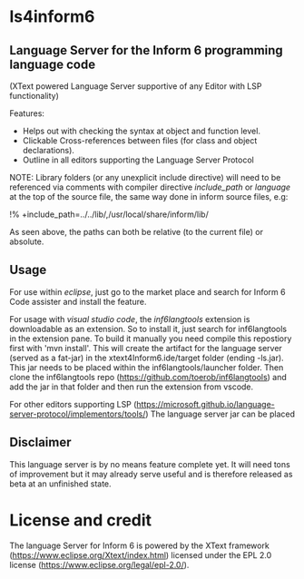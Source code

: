# ls4inform6
## Language Server for the Inform 6 programming language code 
(XText powered Language Server supportive of any Editor with LSP functionality)

Features: 
  * Helps out with checking the syntax at object and function level. 
  * Clickable Cross-references between files (for class and object declarations).
  * Outline in all editors supporting the Language Server Protocol

NOTE: Library folders (or any unexplicit include directive) will need to be referenced via comments with compiler directive *include_path* or *language* at the top of the source file, the same way done in inform source files, e.g:

!% +include_path=../../lib/,/usr/local/share/inform/lib/

As seen above, the paths can both be relative (to the current file) or absolute.



## Usage

For use within _eclipse_, just go to the market place and search for Inform 6 Code assister and install the feature.

For usage with _visual studio code_, the _inf6langtools_ extension is downloadable as an extension.  So to install it, just search for inf6langtools in the extension pane. To build it manually you need compile this repostiory first with 'mvn install'. This will create the artifact for the language server (served as a fat-jar) in the xtext4Inform6.ide/target folder (ending -ls.jar). This jar needs to be placed within the inf6langtools/launcher folder. Then clone the inf6langtools repo (https://github.com/toerob/inf6langtools) and add the jar in that folder and then run the extension from vscode. 

For other editors supporting LSP (https://microsoft.github.io/language-server-protocol/implementors/tools/)
The language server jar can be placed


## Disclaimer

This language server is by no means feature complete yet. It will need tons of improvement but it may already serve useful and is therefore released as beta at an unfinished state.

# License and credit
The language Server for Inform 6 is powered by the XText framework (https://www.eclipse.org/Xtext/index.html) licensed under the EPL 2.0 license (https://www.eclipse.org/legal/epl-2.0/). 
